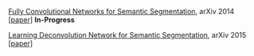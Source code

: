 [Fully Convolutional Networks for Semantic Segmentation](./fcn.txt), arXiv 2014 [[paper]](https://arxiv.org/abs/1411.4038) **In-Progress**<br>

[Learning Deconvolution Network for Semantic Segmentation](./deconvnet.txt), arXiv 2015 [[paper]](https://arxiv.org/abs/1505.04366)
